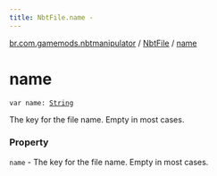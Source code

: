 ```yaml
---
title: NbtFile.name - 
---
```


[br.com.gamemods.nbtmanipulator](../index.html) / [NbtFile](index.html) / [name](./name.html)

# name

`var name: `[`String`](https://kotlinlang.org/api/latest/jvm/stdlib/kotlin/-string/index.html)

The key for the file name. Empty in most cases.

### Property

`name` - The key for the file name. Empty in most cases.